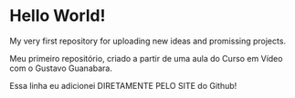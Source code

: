 # Hello World!
 My very first repository for uploading new ideas and promissing projects.

 Meu primeiro repositório, criado a partir de uma aula do Curso em Vídeo com o Gustavo Guanabara.

Essa linha eu adicionei DIRETAMENTE PELO SITE do Github!
